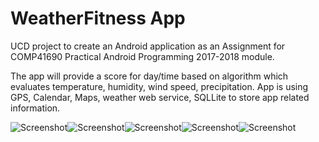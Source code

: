 # WeatherFitness App
UCD project to create an Android application as an Assignment for COMP41690 Practical Android Programming 2017-2018 module.

The app will provide a score for day/time based on algorithm which evaluates temperature, humidity, wind speed, precipitation. 
App is using GPS, Calendar, Maps, weather web service, SQLLite to store app related information. 

![Screenshot](App1.png)![Screenshot](App2.png)![Screenshot](App3.png)![Screenshot](App4.png)![Screenshot](App5.png)
